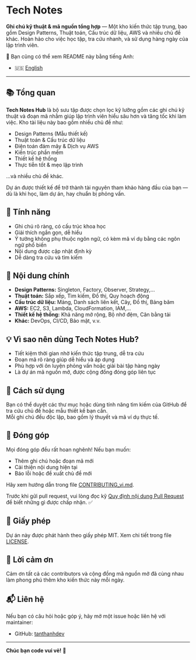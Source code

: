 # Tech Notes

**Ghi chú kỹ thuật & mã nguồn tổng hợp** — Một kho kiến thức tập trung, bao gồm Design Patterns, Thuật toán, Cấu trúc dữ liệu, AWS và nhiều chủ đề khác. Hoàn hảo cho việc học tập, tra cứu nhanh, và sử dụng hàng ngày của lập trình viên.

📄 Bạn cũng có thể xem README này bằng tiếng Anh:

- 🇺🇸 [English](README.md)

---

## 📚 Tổng quan

**Tech Notes Hub** là bộ sưu tập được chọn lọc kỹ lưỡng gồm các ghi chú kỹ thuật và đoạn mã nhằm giúp lập trình viên hiểu sâu hơn và tăng tốc khi làm việc. Kho tài liệu này bao gồm nhiều chủ đề như:

* Design Patterns (Mẫu thiết kế)
* Thuật toán & Cấu trúc dữ liệu
* Điện toán đám mây & Dịch vụ AWS
* Kiến trúc phần mềm
* Thiết kế hệ thống
* Thực tiễn tốt & mẹo lập trình

...và nhiều chủ đề khác.

Dự án được thiết kế để trở thành tài nguyên tham khảo hàng đầu của bạn — dù là khi học, làm dự án, hay chuẩn bị phỏng vấn.

## 🚀 Tính năng

* Ghi chú rõ ràng, có cấu trúc khoa học
* Giải thích ngắn gọn, dễ hiểu
* Ý tưởng không phụ thuộc ngôn ngữ, có kèm mã ví dụ bằng các ngôn ngữ phổ biến
* Nội dung được cập nhật định kỳ
* Dễ dàng tra cứu và tìm kiếm

## 📂 Nội dung chính

* **Design Patterns:** Singleton, Factory, Observer, Strategy,...
* **Thuật toán:** Sắp xếp, Tìm kiếm, Đồ thị, Quy hoạch động
* **Cấu trúc dữ liệu:** Mảng, Danh sách liên kết, Cây, Đồ thị, Bảng băm
* **AWS:** EC2, S3, Lambda, CloudFormation, IAM,...
* **Thiết kế hệ thống:** Khả năng mở rộng, Bộ nhớ đệm, Cân bằng tải
* **Khác:** DevOps, CI/CD, Bảo mật, v.v.

## 💡 Vì sao nên dùng Tech Notes Hub?

* Tiết kiệm thời gian nhờ kiến thức tập trung, dễ tra cứu
* Đoạn mã rõ ràng giúp dễ hiểu và áp dụng
* Phù hợp với ôn luyện phỏng vấn hoặc giải bài tập hàng ngày
* Là dự án mã nguồn mở, được cộng đồng đóng góp liên tục

## 📖 Cách sử dụng

Bạn có thể duyệt các thư mục hoặc dùng tính năng tìm kiếm của GitHub để tra cứu chủ đề hoặc mẫu thiết kế bạn cần.  
Mỗi ghi chú đều độc lập, bao gồm lý thuyết và mã ví dụ thực tế.

## 🤝 Đóng góp

Mọi đóng góp đều rất hoan nghênh! Nếu bạn muốn:

* Thêm ghi chú hoặc đoạn mã mới
* Cải thiện nội dung hiện tại
* Báo lỗi hoặc đề xuất chủ đề mới

Hãy xem hướng dẫn trong file [CONTRIBUTING_vi.md](CONTRIBUTING_vi.md).

Trước khi gửi pull request, vui lòng đọc kỹ [Quy định nội dung Pull Request](PULL_REQUEST_RULES_vi.md) để biết những gì được chấp nhận. ✅

## 📜 Giấy phép

Dự án này được phát hành theo giấy phép MIT. Xem chi tiết trong file [LICENSE](LICENSE).

## 🙌 Lời cảm ơn

Cảm ơn tất cả các contributors và cộng đồng mã nguồn mở đã cùng nhau làm phong phú thêm kho kiến thức này mỗi ngày.

## 📬 Liên hệ

Nếu bạn có câu hỏi hoặc góp ý, hãy mở một issue hoặc liên hệ với maintainer:

* GitHub: [tanthanhdev](https://github.com/tanthanhdev)

---

**Chúc bạn code vui vẻ!** 🚀
